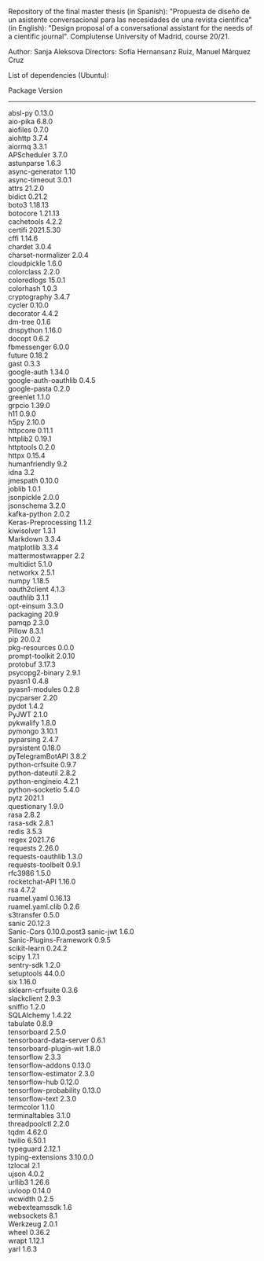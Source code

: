 Repository of the final master thesis (in Spanish): "Propuesta de diseño de un asistente conversacional para las necesidades de una revista científica" (in English): "Design proposal of a conversational assistant for the needs of a cientific journal". Complutense University of Madrid, course 20/21. 

Author: Sanja Aleksova
Directors: Sofía Hernansanz Ruiz, Manuel Márquez Cruz

List of dependencies (Ubuntu):

Package                 Version     
----------------------- ------------
absl-py                 0.13.0      
aio-pika                6.8.0       
aiofiles                0.7.0       
aiohttp                 3.7.4       
aiormq                  3.3.1       
APScheduler             3.7.0       
astunparse              1.6.3       
async-generator         1.10        
async-timeout           3.0.1       
attrs                   21.2.0      
bidict                  0.21.2      
boto3                   1.18.13     
botocore                1.21.13     
cachetools              4.2.2       
certifi                 2021.5.30   
cffi                    1.14.6      
chardet                 3.0.4       
charset-normalizer      2.0.4       
cloudpickle             1.6.0       
colorclass              2.2.0       
coloredlogs             15.0.1      
colorhash               1.0.3       
cryptography            3.4.7       
cycler                  0.10.0      
decorator               4.4.2       
dm-tree                 0.1.6       
dnspython               1.16.0      
docopt                  0.6.2       
fbmessenger             6.0.0       
future                  0.18.2      
gast                    0.3.3       
google-auth             1.34.0      
google-auth-oauthlib    0.4.5       
google-pasta            0.2.0       
greenlet                1.1.0       
grpcio                  1.39.0      
h11                     0.9.0       
h5py                    2.10.0      
httpcore                0.11.1      
httplib2                0.19.1      
httptools               0.2.0       
httpx                   0.15.4      
humanfriendly           9.2         
idna                    3.2         
jmespath                0.10.0      
joblib                  1.0.1       
jsonpickle              2.0.0       
jsonschema              3.2.0       
kafka-python            2.0.2       
Keras-Preprocessing     1.1.2       
kiwisolver              1.3.1       
Markdown                3.3.4       
matplotlib              3.3.4       
mattermostwrapper       2.2         
multidict               5.1.0       
networkx                2.5.1       
numpy                   1.18.5      
oauth2client            4.1.3       
oauthlib                3.1.1       
opt-einsum              3.3.0       
packaging               20.9        
pamqp                   2.3.0       
Pillow                  8.3.1       
pip                     20.0.2      
pkg-resources           0.0.0       
prompt-toolkit          2.0.10      
protobuf                3.17.3      
psycopg2-binary         2.9.1       
pyasn1                  0.4.8       
pyasn1-modules          0.2.8       
pycparser               2.20        
pydot                   1.4.2       
PyJWT                   2.1.0       
pykwalify               1.8.0       
pymongo                 3.10.1      
pyparsing               2.4.7       
pyrsistent              0.18.0      
pyTelegramBotAPI        3.8.2       
python-crfsuite         0.9.7       
python-dateutil         2.8.2       
python-engineio         4.2.1       
python-socketio         5.4.0       
pytz                    2021.1      
questionary             1.9.0       
rasa                    2.8.2       
rasa-sdk                2.8.1       
redis                   3.5.3       
regex                   2021.7.6    
requests                2.26.0      
requests-oauthlib       1.3.0       
requests-toolbelt       0.9.1       
rfc3986                 1.5.0       
rocketchat-API          1.16.0      
rsa                     4.7.2       
ruamel.yaml             0.16.13     
ruamel.yaml.clib        0.2.6       
s3transfer              0.5.0       
sanic                   20.12.3     
Sanic-Cors              0.10.0.post3
sanic-jwt               1.6.0       
Sanic-Plugins-Framework 0.9.5       
scikit-learn            0.24.2      
scipy                   1.7.1       
sentry-sdk              1.2.0       
setuptools              44.0.0      
six                     1.16.0      
sklearn-crfsuite        0.3.6       
slackclient             2.9.3       
sniffio                 1.2.0       
SQLAlchemy              1.4.22      
tabulate                0.8.9       
tensorboard             2.5.0       
tensorboard-data-server 0.6.1       
tensorboard-plugin-wit  1.8.0       
tensorflow              2.3.3       
tensorflow-addons       0.13.0      
tensorflow-estimator    2.3.0       
tensorflow-hub          0.12.0      
tensorflow-probability  0.13.0      
tensorflow-text         2.3.0       
termcolor               1.1.0       
terminaltables          3.1.0       
threadpoolctl           2.2.0       
tqdm                    4.62.0      
twilio                  6.50.1      
typeguard               2.12.1      
typing-extensions       3.10.0.0    
tzlocal                 2.1         
ujson                   4.0.2       
urllib3                 1.26.6      
uvloop                  0.14.0      
wcwidth                 0.2.5       
webexteamssdk           1.6         
websockets              8.1         
Werkzeug                2.0.1       
wheel                   0.36.2      
wrapt                   1.12.1      
yarl                    1.6.3     





